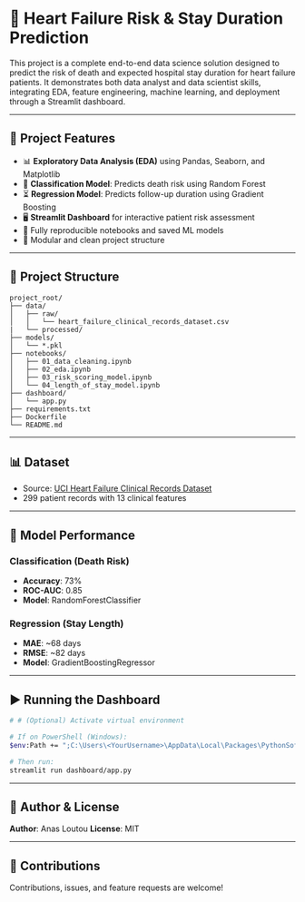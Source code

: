 # 🏥 Heart Failure Risk & Stay Duration Prediction

This project is a complete end-to-end data science solution designed to predict the risk of death and expected hospital stay duration for heart failure patients. It demonstrates both data analyst and data scientist skills, integrating EDA, feature engineering, machine learning, and deployment through a Streamlit dashboard.

---

## 🚀 Project Features

- 📊 **Exploratory Data Analysis (EDA)** using Pandas, Seaborn, and Matplotlib
- 🧠 **Classification Model**: Predicts death risk using Random Forest
- ⏳ **Regression Model**: Predicts follow-up duration using Gradient Boosting
- 🖥️ **Streamlit Dashboard** for interactive patient risk assessment
- 🧪 Fully reproducible notebooks and saved ML models
- 📁 Modular and clean project structure

---

## 🧱 Project Structure

```
project_root/
├── data/
│   ├── raw/
│   │   └── heart_failure_clinical_records_dataset.csv
|   └── processed/
├── models/
│   └── *.pkl
├── notebooks/
│   ├── 01_data_cleaning.ipynb
│   ├── 02_eda.ipynb
│   ├── 03_risk_scoring_model.ipynb
│   └── 04_length_of_stay_model.ipynb
├── dashboard/
│   └── app.py
├── requirements.txt
├── Dockerfile
└── README.md
```

---

## 📊 Dataset

- Source: [UCI Heart Failure Clinical Records Dataset](https://archive.ics.uci.edu/ml/datasets/Heart+Failure+Clinical+Records)
- 299 patient records with 13 clinical features

---

## 🧪 Model Performance

### Classification (Death Risk)
- **Accuracy**: 73%
- **ROC-AUC**: 0.85
- **Model**: RandomForestClassifier

### Regression (Stay Length)
- **MAE**: ~68 days
- **RMSE**: ~82 days
- **Model**: GradientBoostingRegressor

---

## ▶️ Running the Dashboard

```bash
# # (Optional) Activate virtual environment

# If on PowerShell (Windows):
$env:Path += ";C:\Users\<YourUsername>\AppData\Local\Packages\PythonSoftwareFoundation.Python.3.11_qbz5n2kfra8p0\LocalCache\local-packages\Python311\Scripts"

# Then run:
streamlit run dashboard/app.py
```

---

## 📄 Author & License

**Author**: Anas Loutou
**License**: MIT

---

## 🙌 Contributions

Contributions, issues, and feature requests are welcome!

